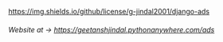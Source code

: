 https://img.shields.io/github/license/g-jindal2001/django-ads

###### Website at -> https://geetanshjindal.pythonanywhere.com/ads
